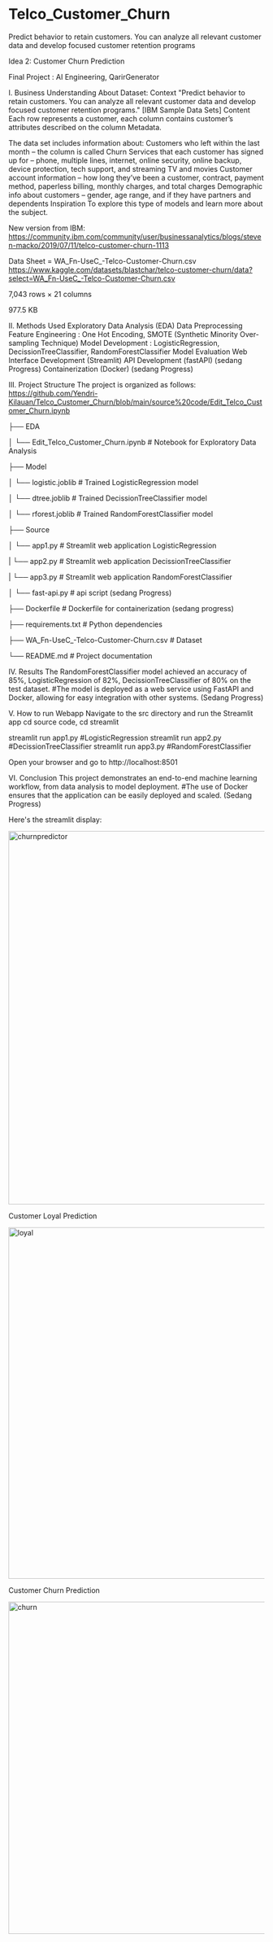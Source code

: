 # Telco_Customer_Churn
Predict behavior to retain customers. You can analyze all relevant customer data and develop focused customer retention programs

Idea 2: Customer Churn Prediction

Final Project : AI Engineering, QarirGenerator

I. Business Understanding
About Dataset:
Context "Predict behavior to retain customers. You can analyze all relevant customer data and develop focused customer retention programs." [IBM Sample Data Sets]
Content Each row represents a customer, each column contains customer’s attributes described on the column Metadata.

The data set includes information about:
Customers who left within the last month – the column is called Churn Services that each customer has signed up for – phone, multiple lines, internet, online security, online backup, device protection, tech support, and streaming TV and movies Customer account information – how long they’ve been a customer, contract, payment method, paperless billing, monthly charges, and total charges Demographic info about customers – gender, age range, and if they have partners and dependents Inspiration To explore this type of models and learn more about the subject.

New version from IBM: https://community.ibm.com/community/user/businessanalytics/blogs/steven-macko/2019/07/11/telco-customer-churn-1113

Data Sheet = WA_Fn-UseC_-Telco-Customer-Churn.csv
https://www.kaggle.com/datasets/blastchar/telco-customer-churn/data?select=WA_Fn-UseC_-Telco-Customer-Churn.csv

7,043 rows × 21 columns

977.5 KB

II. Methods Used
Exploratory Data Analysis (EDA)
Data Preprocessing
Feature Engineering : One Hot Encoding, SMOTE (Synthetic Minority Over-sampling Technique)
Model Development : LogisticRegression, DecissionTreeClassifier, RandomForestClassifier
Model Evaluation
Web Interface Development (Streamlit)
API Development (fastAPI) (sedang Progress)
Containerization (Docker) (sedang Progress)

III. Project Structure
The project is organized as follows: https://github.com/Yendri-Kilauan/Telco_Customer_Churn/blob/main/source%20code/Edit_Telco_Customer_Churn.ipynb


├── EDA

│	└── Edit_Telco_Customer_Churn.ipynb    # Notebook for Exploratory Data Analysis
 
├── Model 

│	└── logistic.joblib        # Trained LogisticRegression model

│	└── dtree.joblib           # Trained DecissionTreeClassifier model

│   └── rforest.joblib         # Trained RandomForestClassifier model

├── Source

│	└── app1.py                 # Streamlit web application LogisticRegression

|	└── app2.py                 # Streamlit web application DecissionTreeClassifier

|	└── app3.py                 # Streamlit web application RandomForestClassifier

│ └── fast-api.py             # api script (sedang Progress)

├── Dockerfile                  # Dockerfile for containerization (sedang progress)

├── requirements.txt            # Python dependencies

├── WA_Fn-UseC_-Telco-Customer-Churn.csv    # Dataset

└── README.md                   # Project documentation


IV. Results
The RandomForestClassifier model achieved an accuracy of 85%, LogisticRegression of 82%, DecissionTreeClassifier of 80% on the test dataset. 
#The model is deployed as a web service using FastAPI and Docker, allowing for easy integration with other systems. (Sedang Progress)

V. How to run Webapp
Navigate to the src directory and run the Streamlit app
cd source code, cd streamlit

streamlit run app1.py   #LogisticRegression
streamlit run app2.py   #DecissionTreeClassifier
streamlit run app3.py   #RandomForestClassifier

Open your browser and go to http://localhost:8501

VI. Conclusion
This project demonstrates an end-to-end machine learning workflow, from data analysis to model deployment. 
#The use of Docker ensures that the application can be easily deployed and scaled. (Sedang Progress)

Here's the streamlit display:                                                                                                                                              
                                                                                                                                                                                        
<img width="734" alt="churnpredictor" src="https://github.com/Yendri-Kilauan/Telco_Customer_Churn/assets/134827728/72cbe0fc-6dd5-489f-9ec1-a4605fca7af7">
                                                                                                                                                                                              
                                                                                                                                                                               
Customer Loyal Prediction
                                                                                                                                                                                
<img width="691" alt="loyal" src="https://github.com/Yendri-Kilauan/Telco_Customer_Churn/assets/134827728/50627095-c7a2-450d-9ae3-14d1df6f7719">
                                                                                                                                                                                                                                                                                                              
                                                                                                                                                                                                                                                
Customer Churn Prediction                                                                                                                                                                                         
                                                                                                                                                                                                                                                                        
<img width="653" alt="churn" src="https://github.com/Yendri-Kilauan/Telco_Customer_Churn/assets/134827728/bfd78eea-dc46-4244-927f-d01b0766995c">










